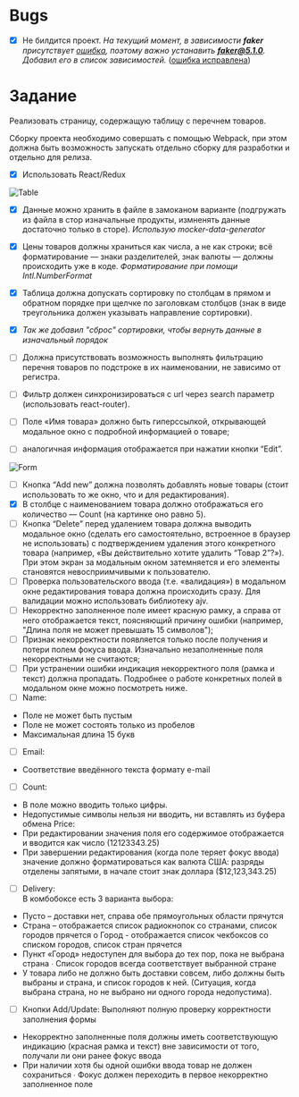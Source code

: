 # Bugs
* [x] Не билдится проект. *На текущий момент, в зависимости **faker** присутствует [ошибка](https://github.com/Marak/faker.js/issues/1093), поэтому важно устанавить **faker@5.1.0**. Добавил его в список зависимостей.* ([ошибка исправлена](https://github.com/Marak/faker.js/issues/1093#issuecomment-771864394))

# Задание

Реализовать страницу, содержащую таблицу с перечнем товаров.

Сборку проекта необходимо совершать с помощью Webpack, при этом должна быть возможность запускать отдельно сборку для разработки и отдельно для релиза.

* [x] Использовать React/Redux

![Table](https://i.imgur.com/ZOunZ2A.png)

* [x] Данные можно хранить в файле в замоканом варианте (подгружать из файла в стор изначальные продукты, измненять данные достаточно только в сторе).
  _Использую mocker-data-generator_

* [x] Цены товаров должны храниться как числа, а не как строки; всё форматирование — знаки разделителей, знак валюты — должны происходить уже в коде.
  _Форматирование при помощи Intl.NumberFormat_

* [x] Таблица должна допускать сортировку по столбцам в прямом и обратном порядке при щелчке по заголовкам столбцов (знак в виде треугольника должен указывать направление сортировки).
* [x] _Так же добавил "сброс" сортировки, чтобы вернуть данные в изначальный порядок_

* [ ] Должна присутствовать возможность выполнять фильтрацию перечня товаров по подстроке в их наименовании, не зависимо от регистра.

* [ ] Фильтр должен синхронизироваться с url через search параметр (использовать react-router).

* [ ] Поле «Имя товара» должно быть гиперссылкой, открывающей модальное окно с подробной информацией о товаре;
* [ ] аналогичная информация отображается при нажатии кнопки “Edit”.

![Form](https://i.imgur.com/nIs7kng.png)

* [ ] Кнопка “Add new” должна позволять добавлять новые товары (стоит использовать то же окно, что и для редактирования).
* [x] В столбце с наименованием товара должно отображаться его количество — Count (на картинке оно равно 5).
* [ ] Кнопка “Delete” перед удалением товара должна выводить модальное окно (сделать его самостоятельно, встроенное в браузер не использовать) с подтверждением удаления этого конкретного товара (например, «Вы действительно хотите удалить “Товар 2”?»). При этом экран за модальным окном затемняется и его элементы становятся невосприимчивыми к пользователю.
* [ ] Проверка пользовательского ввода (т.е. «валидация») в модальном окне редактирования товара должна происходить сразу. Для валидации можно использовать библиотеку ajv.
* [ ] Некорректно заполненное поле имеет красную рамку, а справа от него отображается текст, поясняющий причину ошибки (например, "Длина поля не может превышать 15 символов");
* [ ] Признак некорректности появляется только после получения и потери полем фокуса ввода. Изначально незаполненные поля некорректными не считаются;
* [ ] При устранении ошибки индикация некорректного поля (рамка и текст) должна пропадать. Подробнее о работе конкретных полей в модальном окне можно посмотреть ниже.
* [ ] Name:  
* Поле не может быть пустым  
* Поле не может состоять только из пробелов  
* Максимальная длина 15 букв  
* [ ] Email:  
* Соответствие введённого текста формату e-mail
* [ ] Count:  
* В поле можно вводить только цифры.  
* Недопустимые символы нельзя ни вводить, ни вставлять из буфера обмена Price:  
* При редактировании значения поля его содержимое отображается и вводится как число (12123343.25)  
* При завершении редактирования (когда поле теряет фокус ввода) значение должно форматироваться как валюта США: разряды отделены запятыми, в начале стоит знак доллара (\$12,123,343.25)  
* [ ] Delivery:  
В комбобоксе есть 3 варианта выбора:
* Пусто – доставки нет, справа обе прямоугольных области прячутся  
* Страна – отображается список радиокнопок со странами, список городов прячется o Город - отображается список чекбоксов со списком городов, список стран прячется
* Пункт «Город» недоступен для выбора до тех пор, пока не выбрана страна ∙ Список городов всегда соответствует выбранной стране  
* У товара либо не должно быть доставки совсем, либо должны быть выбраны и страна, и список городов к ней. (Ситуация, когда выбрана страна, но не выбрано ни одного города недопустима).
* [ ] Кнопки Add/Update:
Выполняют полную проверку корректности заполнения формы  
* Некорректно заполненные поля должны иметь соответствующую индикацию (красная рамка и текст) вне зависимости от того, получали ли они ранее фокус ввода  
* При наличии хотя бы одной ошибки ввода товар не должен сохраниться ∙ Фокус должен переходить в первое некорректно заполненное поле

